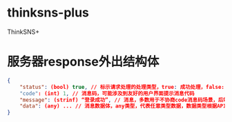 # thinksns-plus
ThinkSNS+

# 服务器response外出结构体
```json
{
    "status": (bool) true, // 标示请求处理的处理类型，true: 成功处理，false: 错误处理
    "code": (int) 1, // 消息码，可能涉及到友好的用户界面提示消息代码
    "message": (strinf) “登录成功”, // 消息，多数用于不协商code消息码场景，后端直接给出消息，前端展示消息等场景
    "data": (any) ... // 消息数据体，any类型，代表任意类型数据，数据类型根据API的不同决定。
}
```